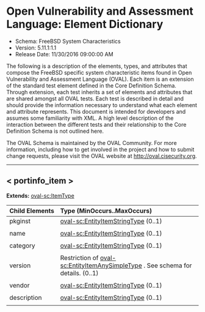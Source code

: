 # Open Vulnerability and Assessment Language: Element Dictionary

* Schema: FreeBSD System Characteristics  
* Version: 5.11.1:1.1  
* Release Date: 11/30/2016 09:00:00 AM

The following is a description of the elements, types, and attributes that compose the FreeBSD specific system characteristic items found in Open Vulnerability and Assessment Language (OVAL). Each item is an extension of the standard test element defined in the Core Definition Schema. Through extension, each test inherits a set of elements and attributes that are shared amongst all OVAL tests. Each test is described in detail and should provide the information necessary to understand what each element and attribute represents. This document is intended for developers and assumes some familiarity with XML. A high level description of the interaction between the different tests and their relationship to the Core Definition Schema is not outlined here.

The OVAL Schema is maintained by the OVAL Community. For more information, including how to get involved in the project and how to submit change requests, please visit the OVAL website at http://oval.cisecurity.org.

______________
  
## <a name="portinfo_item"></a>< portinfo_item >



**Extends:** [oval-sc:ItemType](oval-system-characteristics-schema.md#ItemType) 

| Child Elements | Type (MinOccurs..MaxOccurs) |  
|:-------------- |:--------------------------- |  
| pkginst | [oval-sc:EntityItemStringType](oval-system-characteristics-schema.md#EntityItemStringType)  (0..1) |  
||<div></div>|  
| name | [oval-sc:EntityItemStringType](oval-system-characteristics-schema.md#EntityItemStringType)  (0..1) |  
||<div></div>|  
| category | [oval-sc:EntityItemStringType](oval-system-characteristics-schema.md#EntityItemStringType)  (0..1) |  
||<div></div>|  
| version | Restriction of [oval-sc:EntityItemAnySimpleType](oval-system-characteristics-schema.md#EntityItemAnySimpleType) . See schema for details. (0..1) |  
||<div></div>|  
| vendor | [oval-sc:EntityItemStringType](oval-system-characteristics-schema.md#EntityItemStringType)  (0..1) |  
||<div></div>|  
| description | [oval-sc:EntityItemStringType](oval-system-characteristics-schema.md#EntityItemStringType)  (0..1) |  
||<div></div>|  
  
